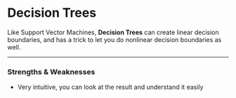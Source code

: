 # Decision Trees

Like Support Vector Machines, **Decision Trees** can create linear decision boundaries, and has a trick to let you do nonlinear decision boundaries as well.



***

### Strengths & Weaknesses

- Very intuitive, you can look at the result and understand it easily
